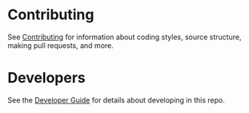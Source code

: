 # Contributing

See [Contributing](Documentation/contributing.md) for information about coding styles, source structure, making
pull requests, and more.

# Developers

See the [Developer Guide](Documentation/developer-guide.md) for details about developing in this repo.
